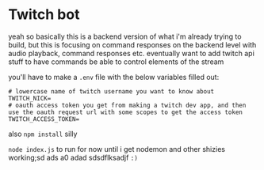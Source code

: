 # Twitch bot

yeah so basically this is a backend version of what i'm already trying to build, but this is focusing on command responses on the backend level with audio playback, command responses etc. eventually want to add twitch api stuff to have commands be able to control elements of the stream

you'll have to make a `.env` file with the below variables filled out:
```
# lowercase name of twitch username you want to know about
TWITCH_NICK=
# oauth access token you get from making a twitch dev app, and then use the oauth request url with some scopes to get the access token
TWITCH_ACCESS_TOKEN=
```

also `npm install` silly

`node index.js` to run for now until i get nodemon and other shizies working;sd ads a0 adad sdsdflksadjf `:)`